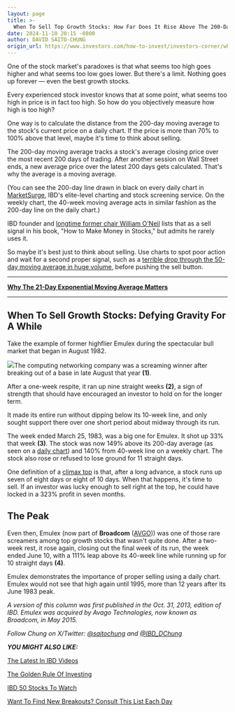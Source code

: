 ```yaml
---
layout: page
title: >-
  When To Sell Top Growth Stocks: How Far Does It Rise Above The 200-Day Line?
date: 2024-11-10 20:15 -0800
author: DAVID SAITO-CHUNG
origin_url: https://www.investors.com/how-to-invest/investors-corner/when-to-sell-a-stock-how-far-does-it-rise-above-the-200-day-line/
---
```


One of the stock market's paradoxes is that what seems too high goes higher and what seems too low goes lower. But there's a limit. Nothing goes up forever — even the best growth stocks.

Every experienced stock investor knows that at some point, what seems too high in price is in fact too high. So how do you objectively measure how high is too high?

One way is to calculate the distance from the 200-day moving average to the stock's current price on a daily chart. If the price is more than 70% to 100% above that level, maybe it's time to think about selling.

The 200-day moving average tracks a stock's average closing price over the most recent 200 days of trading. After another session on Wall Street ends, a new average price over the latest 200 days gets calculated. That's why the average is a moving average.

(You can see the 200-day line drawn in black on every daily chart in [MarketSurge](https://marketsurge.investors.com/?src=A012BF), IBD's elite-level charting and stock screening service. On the weekly chart, the 40-week moving average acts in similar fashion as the 200-day line on the daily chart.)

IBD founder and [longtime former chair William O'Neil](https://www.investors.com/news/management/leaders-and-success/bill-oneil-ibd-founder-and-stock-investor-success-tips/) lists that as a sell signal in his book, "How to Make Money in Stocks," but admits he rarely uses it.

So maybe it's best just to think about selling. Use charts to spot poor action and wait for a second proper signal, such as a [terrible drop through the 50-day moving average in huge volume](https://www.investors.com/how-to-invest/investors-corner/when-to-sell-stocks-big-break-below-50-day-line-can-mark-end-of-a-huge-run/), before pushing the sell button.

---

**[Why The 21-Day Exponential Moving Average Matters](https://www.investors.com/how-to-invest/investors-corner/what-is-the-21-day-exponential-moving-average/)**

---



## When To Sell Growth Stocks: Defying Gravity For A While

Take the example of former highflier Emulex during the spectacular bull market that began in August 1982.

![](https://www.investors.com/wp-content/uploads/2018/01/Cor2-010418-1024x546.png)The computing networking company was a screaming winner after breaking out of a base in late August that year **(1)**.

After a one-week respite, it ran up nine straight weeks **(2)**, a sign of strength that should have encouraged an investor to hold on for the longer term.

It made its entire run without dipping below its 10-week line, and only sought support there over one short period about midway through its run.

The week ended March 25, 1983, was a big one for Emulex. It shot up 33% that week **(3)**. The stock was now 149% above its 200-day average (as seen on a [daily chart](https://research.investors.com/stock-charts/nasdaq-nasdaq-composite-0ndqc.htm?cht=pvc&type=DAILY)) and 140% from 40-week line on a weekly chart. The stock also rose or refused to lose ground for 11 straight days.

One definition of a [climax top](https://www.investors.com/how-to-invest/investors-corner/sell-rules-using-climax-top-convert-paper-gains-real-profits/) is that, after a long advance, a stock runs up seven of eight days or eight of 10 days. When that happens, it's time to sell. If an investor was lucky enough to sell right at the top, he could have locked in a 323% profit in seven months.

## The Peak

Even then, Emulex (now part of **Broadcom** ([AVGO](https://research.investors.com/quote.aspx?symbol=AVGO))) was one of those rare screamers among top growth stocks that wasn't quite done. After a two-week rest, it rose again, closing out the final week of its run, the week ended June 10, with a 111% leap above its 40-week line while running up for 10 straight days **(4)**.

Emulex demonstrates the importance of proper selling using a daily chart. Emulex would not see that high again until 1995, more than 12 years after its June 1983 peak.

_A version of this column was first published in the Oct. 31, 2013, edition of IBD. Emulex was acquired by Avago Technologies, now known as Broadcom, in May 2015._

_Follow Chung on X/Twitter:_ [_@saitochung_](https://twitter.com/SaitoChung) _and_ [_@IBD_DChung_](https://twitter.com/IBD_DChung)

**_YOU MIGHT ALSO LIKE:_**

[The Latest In IBD Videos](https://www.investors.com/ibd-videos)

[The Golden Rule Of Investing](http://www.investors.com/how-to-invest/investors-corner/still-the-no-1-rule-for-stock-investors-always-cut-your-losses-short/)

[IBD 50 Stocks To Watch](https://www.investors.com/research/ibd-50-growth-stocks-to-watch/)

[Want To Find New Breakouts? Consult This List Each Day](https://research.investors.com/stocksonthemove.aspx)
